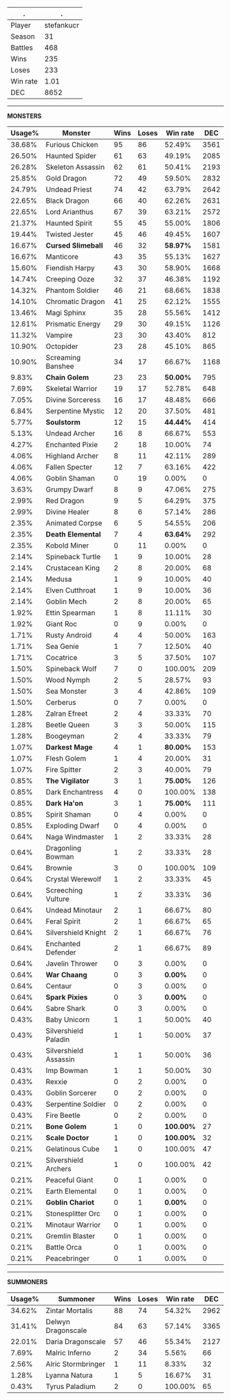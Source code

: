 .|.
|-|-
Player|stefankucr
Season|31
Battles|468
Wins|235
Loses|233
Win rate|1.01
DEC|8652

---
**MONSTERS**

Usage%|Monster|Wins|Loses|Win rate|DEC|
-|-|-|-|-|-|
38.68%|Furious Chicken|95|86|52.49%|3561|
26.50%|Haunted Spider|61|63|49.19%|2085|
26.28%|Skeleton Assassin|62|61|50.41%|2193|
25.85%|Gold Dragon|72|49|59.50%|2832|
24.79%|Undead Priest|74|42|63.79%|2642|
22.65%|Black Dragon|66|40|62.26%|2631|
22.65%|Lord Arianthus|67|39|63.21%|2572|
21.37%|Haunted Spirit|55|45|55.00%|1806|
19.44%|Twisted Jester|45|46|49.45%|1607|
16.67%|**Cursed Slimeball**|46|32|**58.97%**|1581|
16.67%|Manticore|43|35|55.13%|1627|
15.60%|Fiendish Harpy|43|30|58.90%|1668|
14.74%|Creeping Ooze|32|37|46.38%|1192|
14.32%|Phantom Soldier|46|21|68.66%|1838|
14.10%|Chromatic Dragon|41|25|62.12%|1555|
13.46%|Magi Sphinx|35|28|55.56%|1412|
12.61%|Prismatic Energy|29|30|49.15%|1126|
11.32%|Vampire|23|30|43.40%|812|
10.90%|Octopider|23|28|45.10%|865|
10.90%|Screaming Banshee|34|17|66.67%|1168|
9.83%|**Chain Golem**|23|23|**50.00%**|795|
7.69%|Skeletal Warrior|19|17|52.78%|648|
7.05%|Divine Sorceress|16|17|48.48%|666|
6.84%|Serpentine Mystic|12|20|37.50%|481|
5.77%|**Soulstorm**|12|15|**44.44%**|414|
5.13%|Undead Archer|16|8|66.67%|553|
4.27%|Enchanted Pixie|2|18|10.00%|74|
4.06%|Highland Archer|8|11|42.11%|289|
4.06%|Fallen Specter|12|7|63.16%|422|
4.06%|Goblin Shaman|0|19|0.00%|0|
3.63%|Grumpy Dwarf|8|9|47.06%|275|
2.99%|Red Dragon|9|5|64.29%|375|
2.99%|Divine Healer|8|6|57.14%|286|
2.35%|Animated Corpse|6|5|54.55%|206|
2.35%|**Death Elemental**|7|4|**63.64%**|292|
2.35%|Kobold Miner|0|11|0.00%|0|
2.14%|Spineback Turtle|1|9|10.00%|28|
2.14%|Crustacean King|2|8|20.00%|68|
2.14%|Medusa|1|9|10.00%|40|
2.14%|Elven Cutthroat|1|9|10.00%|36|
2.14%|Goblin Mech|2|8|20.00%|65|
1.92%|Ettin Spearman|1|8|11.11%|30|
1.92%|Giant Roc|0|9|0.00%|0|
1.71%|Rusty Android|4|4|50.00%|163|
1.71%|Sea Genie|1|7|12.50%|40|
1.71%|Cocatrice|3|5|37.50%|107|
1.50%|Spineback Wolf|7|0|100.00%|209|
1.50%|Wood Nymph|2|5|28.57%|93|
1.50%|Sea Monster|3|4|42.86%|109|
1.50%|Cerberus|0|7|0.00%|0|
1.28%|Zalran Efreet|2|4|33.33%|70|
1.28%|Beetle Queen|3|3|50.00%|115|
1.28%|Boogeyman|2|4|33.33%|79|
1.07%|**Darkest Mage**|4|1|**80.00%**|153|
1.07%|Flesh Golem|1|4|20.00%|31|
1.07%|Fire Spitter|2|3|40.00%|79|
0.85%|**The Vigilator**|3|1|**75.00%**|126|
0.85%|Dark Enchantress|4|0|100.00%|138|
0.85%|**Dark Ha'on**|3|1|**75.00%**|111|
0.85%|Spirit Shaman|0|4|0.00%|0|
0.85%|Exploding Dwarf|0|4|0.00%|0|
0.64%|Naga Windmaster|1|2|33.33%|28|
0.64%|Dragonling Bowman|1|2|33.33%|28|
0.64%|Brownie|3|0|100.00%|109|
0.64%|Crystal Werewolf|1|2|33.33%|45|
0.64%|Screeching Vulture|1|2|33.33%|36|
0.64%|Undead Minotaur|2|1|66.67%|80|
0.64%|Feral Spirit|2|1|66.67%|65|
0.64%|Silvershield Knight|2|1|66.67%|76|
0.64%|Enchanted Defender|2|1|66.67%|89|
0.64%|Javelin Thrower|0|3|0.00%|0|
0.64%|**War Chaang**|0|3|**0.00%**|0|
0.64%|Centaur|0|3|0.00%|0|
0.64%|**Spark Pixies**|0|3|**0.00%**|0|
0.64%|Sabre Shark|0|3|0.00%|0|
0.43%|Baby Unicorn|1|1|50.00%|40|
0.43%|Silvershield Paladin|1|1|50.00%|37|
0.43%|Silvershield Assassin|1|1|50.00%|36|
0.43%|Imp Bowman|1|1|50.00%|30|
0.43%|Rexxie|0|2|0.00%|0|
0.43%|Goblin Sorcerer|0|2|0.00%|0|
0.43%|Serpentine Soldier|0|2|0.00%|0|
0.43%|Fire Beetle|0|2|0.00%|0|
0.21%|**Bone Golem**|1|0|**100.00%**|27|
0.21%|**Scale Doctor**|1|0|**100.00%**|32|
0.21%|Gelatinous Cube|1|0|100.00%|47|
0.21%|Silvershield Archers|1|0|100.00%|42|
0.21%|Peaceful Giant|0|1|0.00%|0|
0.21%|Earth Elemental|0|1|0.00%|0|
0.21%|**Goblin Chariot**|0|1|**0.00%**|0|
0.21%|Stonesplitter Orc|0|1|0.00%|0|
0.21%|Minotaur Warrior|0|1|0.00%|0|
0.21%|Gremlin Blaster|0|1|0.00%|0|
0.21%|Battle Orca|0|1|0.00%|0|
0.21%|Peacebringer|0|1|0.00%|0|

---
**SUMMONERS**

Usage%|Summoner|Wins|Loses|Win rate|DEC|
-|-|-|-|-|-|
34.62%|Zintar Mortalis|88|74|54.32%|2962|
31.41%|Delwyn Dragonscale|84|63|57.14%|3365|
22.01%|Daria Dragonscale|57|46|55.34%|2127|
7.69%|Malric Inferno|2|34|5.56%|66|
2.56%|Alric Stormbringer|1|11|8.33%|32|
1.28%|Lyanna Natura|1|5|16.67%|31|
0.43%|Tyrus Paladium|2|0|100.00%|65|
